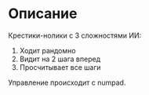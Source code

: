 # Описание
Крестики-нолики с 3 сложностями ИИ:
1. Ходит рандомно
2. Видит на 2 шага вперед
3. Просчитывает все шаги

Управление происходит с numpad.
